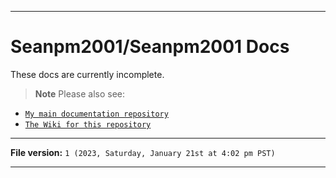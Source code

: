 
***

# Seanpm2001/Seanpm2001 Docs

These docs are currently incomplete.

> **Note** Please also see:

- [`My main documentation repository`](https://github.com/seanpm2001/Documentation/)
- [`The Wiki for this repository`](https://github.com/seanpm2001/seanpm2001/wiki/)

***

**File version:** `1 (2023, Saturday, January 21st at 4:02 pm PST)`

***
